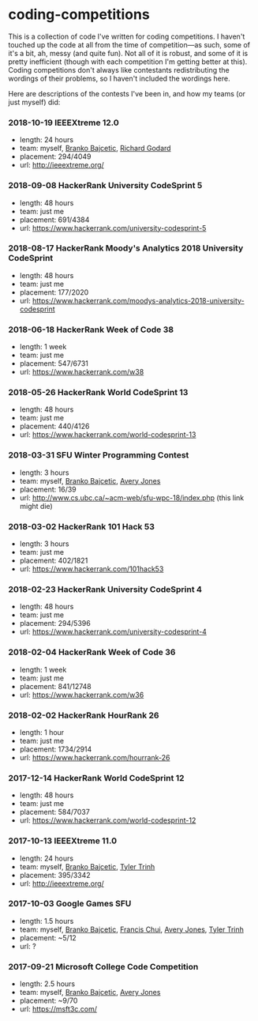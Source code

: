 # coding-competitions

This is a collection of code I've written for coding competitions. I haven't touched up the code at all from the time of competition—as such, some of it's a bit, ah, messy (and quite fun). Not all of it is robust, and some of it is pretty inefficient (though with each competition I'm getting better at this). Coding competitions don't always like contestants redistributing the wordings of their problems, so I haven't included the wordings here.

Here are descriptions of the contests I've been in, and how my teams (or just myself) did:

### 2018-10-19 IEEEXtreme 12.0
+ length: 24 hours
+ team: myself, [Branko Bajcetic](https://github.com/bbajcetic), [Richard Godard](https://github.com/rgodard)
+ placement: 294/4049
+ url: http://ieeextreme.org/

### 2018-09-08 HackerRank University CodeSprint 5
+ length: 48 hours
+ team: just me
+ placement: 691/4384
+ url: https://www.hackerrank.com/university-codesprint-5

### 2018-08-17 HackerRank Moody's Analytics 2018 University CodeSprint
+ length: 48 hours
+ team: just me
+ placement: 177/2020
+ url: https://www.hackerrank.com/moodys-analytics-2018-university-codesprint

### 2018-06-18 HackerRank Week of Code 38
+ length: 1 week
+ team: just me
+ placement: 547/6731
+ url: https://www.hackerrank.com/w38

### 2018-05-26 HackerRank World CodeSprint 13
+ length: 48 hours
+ team: just me
+ placement: 440/4126
+ url: https://www.hackerrank.com/world-codesprint-13

### 2018-03-31 SFU Winter Programming Contest
+ length: 3 hours
+ team: myself, [Branko Bajcetic](https://github.com/bbajcetic), [Avery Jones](https://github.com/aj604)
+ placement: 16/39
+ url: http://www.cs.ubc.ca/~acm-web/sfu-wpc-18/index.php (this link
  might die)

### 2018-03-02 HackerRank 101 Hack 53
+ length: 3 hours
+ team: just me
+ placement: 402/1821
+ url: https://www.hackerrank.com/101hack53

### 2018-02-23 HackerRank University CodeSprint 4
+ length: 48 hours
+ team: just me
+ placement: 294/5396
+ url: https://www.hackerrank.com/university-codesprint-4

### 2018-02-04 HackerRank Week of Code 36
+ length: 1 week
+ team: just me
+ placement: 841/12748
+ url: https://www.hackerrank.com/w36

### 2018-02-02 HackerRank HourRank 26
+ length: 1 hour
+ team: just me
+ placement: 1734/2914
+ url: https://www.hackerrank.com/hourrank-26

### 2017-12-14 HackerRank World CodeSprint 12
+ length: 48 hours
+ team: just me
+ placement: 584/7037
+ url: https://www.hackerrank.com/world-codesprint-12

### 2017-10-13 IEEEXtreme 11.0
+ length: 24 hours
+ team: myself, [Branko Bajcetic](https://github.com/bbajcetic), [Tyler Trinh](https://github.com/bvtrinh)
+ placement: 395/3342
+ url: http://ieeextreme.org/

### 2017-10-03 Google Games SFU
+ length: 1.5 hours
+ team: myself, [Branko Bajcetic](https://github.com/bbajcetic), [Francis Chui](https://github.com/fchui), [Avery Jones](https://github.com/aj604), [Tyler Trinh](https://github.com/bvtrinh)
+ placement: ~5/12
+ url: ?

### 2017-09-21 Microsoft College Code Competition
+ length: 2.5 hours
+ team: myself, [Branko Bajcetic](https://github.com/bbajcetic), [Avery Jones](https://github.com/aj604)
+ placement: ~9/70
+ url: https://msft3c.com/
